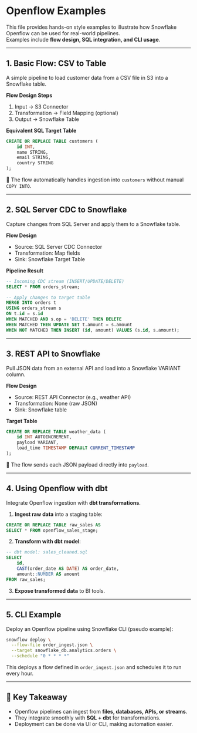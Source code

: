 # Openflow Examples

This file provides hands-on style examples to illustrate how Snowflake Openflow can be used for real-world pipelines.  
Examples include **flow design, SQL integration, and CLI usage**.

---

## 1. Basic Flow: CSV to Table

A simple pipeline to load customer data from a CSV file in S3 into a Snowflake table.

**Flow Design Steps**
1. Input → S3 Connector  
2. Transformation → Field Mapping (optional)  
3. Output → Snowflake Table  

**Equivalent SQL Target Table**
```sql
CREATE OR REPLACE TABLE customers (
    id INT,
    name STRING,
    email STRING,
    country STRING
);
```

📌 The flow automatically handles ingestion into `customers` without manual `COPY INTO`.

---

## 2. SQL Server CDC to Snowflake

Capture changes from SQL Server and apply them to a Snowflake table.

**Flow Design**
- Source: SQL Server CDC Connector  
- Transformation: Map fields  
- Sink: Snowflake Target Table  

**Pipeline Result**
```sql
-- Incoming CDC stream (INSERT/UPDATE/DELETE)
SELECT * FROM orders_stream;

-- Apply changes to target table
MERGE INTO orders t
USING orders_stream s
ON t.id = s.id
WHEN MATCHED AND s.op = 'DELETE' THEN DELETE
WHEN MATCHED THEN UPDATE SET t.amount = s.amount
WHEN NOT MATCHED THEN INSERT (id, amount) VALUES (s.id, s.amount);
```

---

## 3. REST API to Snowflake

Pull JSON data from an external API and load into a Snowflake VARIANT column.

**Flow Design**
- Source: REST API Connector (e.g., weather API)  
- Transformation: None (raw JSON)  
- Sink: Snowflake table  

**Target Table**
```sql
CREATE OR REPLACE TABLE weather_data (
    id INT AUTOINCREMENT,
    payload VARIANT,
    load_time TIMESTAMP DEFAULT CURRENT_TIMESTAMP
);
```

📌 The flow sends each JSON payload directly into `payload`.

---

## 4. Using Openflow with dbt

Integrate Openflow ingestion with **dbt transformations**.

1. **Ingest raw data** into a staging table:
```sql
CREATE OR REPLACE TABLE raw_sales AS
SELECT * FROM openflow_sales_stage;
```

2. **Transform with dbt model**:
```sql
-- dbt model: sales_cleaned.sql
SELECT 
    id,
    CAST(order_date AS DATE) AS order_date,
    amount::NUMBER AS amount
FROM raw_sales;
```

3. **Expose transformed data** to BI tools.

---

## 5. CLI Example

Deploy an Openflow pipeline using Snowflake CLI (pseudo example):

```bash
snowflow deploy \
  --flow-file order_ingest.json \
  --target snowflake_db.analytics.orders \
  --schedule "0 * * * *"
```

This deploys a flow defined in `order_ingest.json` and schedules it to run every hour.

---

## 📌 Key Takeaway

- Openflow pipelines can ingest from **files, databases, APIs, or streams**.  
- They integrate smoothly with **SQL + dbt** for transformations.  
- Deployment can be done via UI or CLI, making automation easier.

